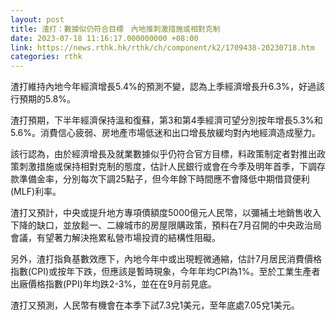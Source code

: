 ```yaml
---
layout: post
title: 渣打：數據似仍符合目標　內地推刺激措施或相對克制
date: 2023-07-18 11:16:17.000000000 +08:00
link: https://news.rthk.hk/rthk/ch/component/k2/1709438-20230718.htm
categories: rthk
---
```


渣打維持內地今年經濟增長5.4%的預測不變，認為上季經濟增長升6.3%，好過該行預期的5.8%。

渣打預期，下半年經濟保持溫和復蘇，第3和第4季經濟可望分別按年增長5.3%和5.6%。消費信心疲弱、房地產市場低迷和出口增長放緩均對內地經濟造成壓力。

該行認為，由於經濟增長及就業數據似乎仍符合官方目標，料政策制定者對推出政策刺激措施或保持相對克制的態度，估計人民銀行或會在今季及明年首季，下調存款準備金率，分別每次下調25點子，但今年餘下時間應不會降低中期借貸便利(MLF)利率。

渣打又預計，中央或提升地方專項債額度5000億元人民幣，以彌補土地銷售收入下降的缺口，並放鬆一、二線城市的房屋限購政策，預料在7月召開的中央政治局會議，有望著力解決拖累私營市場投資的結構性阻礙。

另外，渣打指負基數效應下，內地今年中或出現輕微通縮，估計7月居民消費價格指數(CPI)或按年下跌，但應該是暫時現象，今年年均CPI為1%。至於工業生產者出廠價格指數(PPI)年均跌2-3%，並在在9月前見底。

渣打又預測，人民幣有機會在本季下試7.3兌1美元，至年底處7.05兌1美元。
